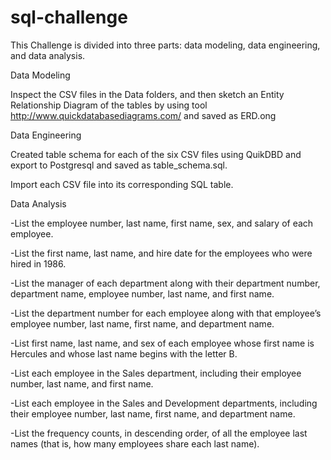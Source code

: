 # sql-challenge
This Challenge is divided into three parts: data modeling, data engineering, and data analysis.

Data Modeling

Inspect the CSV files in the Data folders, and then sketch an Entity Relationship Diagram of the tables by using tool http://www.quickdatabasediagrams.com/ and saved as ERD.ong

Data Engineering

Created table schema for each of the six CSV files using QuikDBD and export to Postgresql and saved as table_schema.sql.

Import each CSV file into its corresponding SQL table.

Data Analysis

-List the employee number, last name, first name, sex, and salary of each employee.

-List the first name, last name, and hire date for the employees who were hired in 1986.

-List the manager of each department along with their department number, department name, employee number, last name, and first name.

-List the department number for each employee along with that employee’s employee number, last name, first name, and department name.

-List first name, last name, and sex of each employee whose first name is Hercules and whose last name begins with the letter B.

-List each employee in the Sales department, including their employee number, last name, and first name.

-List each employee in the Sales and Development departments, including their employee number, last name, first name, and department name.

-List the frequency counts, in descending order, of all the employee last names (that is, how many employees share each last name).
